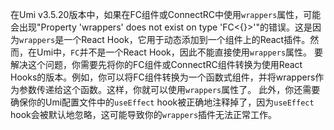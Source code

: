 在Umi v3.5.20版本中，如果在FC组件或ConnectRC中使用`wrappers`属性，可能会出现"Property 'wrappers' does not exist on type 'FC<{}>'"的错误。这是因为`wrappers`是一个React Hook，它用于动态添加到一个组件上的React插件。然而，在Umi中，`FC`并不是一个React Hook，因此不能直接使用`wrappers`属性。
要解决这个问题，你需要先将你的FC组件或ConnectRC组件转换为使用React Hooks的版本。例如，你可以将FC组件转换为一个函数式组件，并将wrappers作为参数传递给这个函数。这样，你就可以使用`wrappers`属性了。
此外，你还需要确保你的Umi配置文件中的`useEffect` hook被正确地注释掉了，因为`useEffect` hook会被默认地忽略，这可能导致你的`wrappers`插件无法正常工作。

